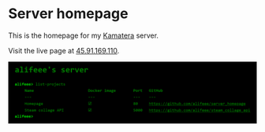 # Server homepage

This is the homepage for my [Kamatera](https://www.kamatera.com/) server.

Visit the live page at [45.91.169.110](https://45.91.169.110).

![Screenshot of homepage, showing green terminal and list of projects.](images/homepage.png)
